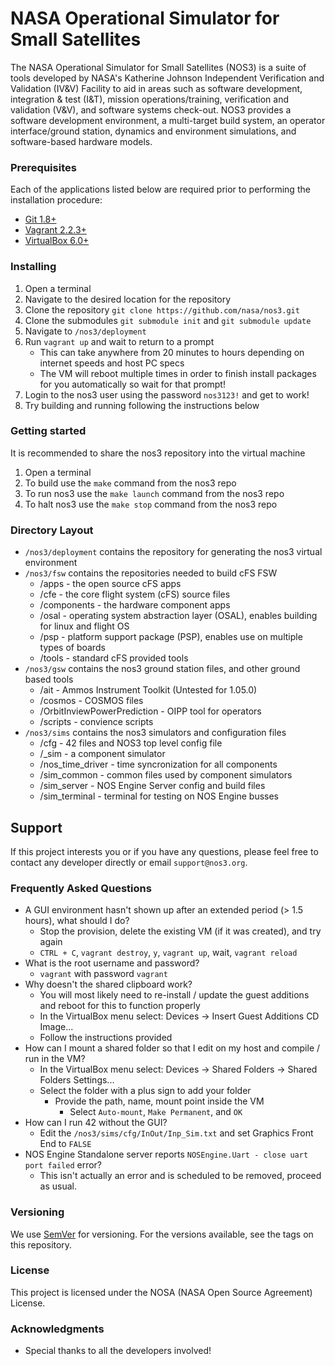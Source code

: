 # NASA Operational Simulator for Small Satellites
The NASA Operational Simulator for Small Satellites (NOS3) is a suite of tools developed by NASA's Katherine Johnson Independent Verification and Validation (IV&V) Facility to aid in areas such as software development, integration & test (I&T), mission operations/training, verification and validation (V&V), and software systems check-out. 
NOS3 provides a software development environment, a multi-target build system, an operator interface/ground station, dynamics and environment simulations, and software-based hardware models.

### Prerequisites
Each of the applications listed below are required prior to performing the installation procedure:
* [Git 1.8+](https://git-scm.com/)
* [Vagrant 2.2.3+](https://www.vagrantup.com/)
* [VirtualBox 6.0+](https://www.virtualbox.org/)

### Installing
1. Open a terminal
2. Navigate to the desired location for the repository
3. Clone the repository `git clone https://github.com/nasa/nos3.git`
4. Clone the submodules `git submodule init` and `git submodule update` 
5. Navigate to `/nos3/deployment`
6. Run `vagrant up` and wait to return to a prompt
	- This can take anywhere from 20 minutes to hours depending on internet speeds and host PC specs
  	- The VM will reboot multiple times in order to finish install packages for you automatically so wait for that prompt!
7. Login to the nos3 user using the password `nos3123!` and get to work!
7. Try building and running following the instructions below

### Getting started
It is recommended to share the nos3 repository into the virtual machine
1. Open a terminal
2. To build use the `make` command from the nos3 repo
3. To run nos3 use the `make launch` command from the nos3 repo
4. To halt nos3 use the `make stop` command from the nos3 repo

### Directory Layout
* `/nos3/deployment` contains the repository for generating the nos3 virtual environment
* `/nos3/fsw` contains the repositories needed to build cFS FSW
	- /apps - the open source cFS apps
	- /cfe - the core flight system (cFS) source files
	- /components - the hardware component apps
	- /osal - operating system abstraction layer (OSAL), enables building for linux and flight OS
	- /psp - platform support package (PSP), enables use on multiple types of boards
	- /tools - standard cFS provided tools
* `/nos3/gsw` contains the nos3 ground station files, and other ground based tools
	- /ait - Ammos Instrument Toolkit (Untested for 1.05.0)
	- /cosmos - COSMOS files
	- /OrbitInviewPowerPrediction - OIPP tool for operators
	- /scripts - convience scripts
* `/nos3/sims` contains the nos3 simulators and configuration files
	- /cfg - 42 files and NOS3 top level config file
	- /_sim - a component simulator
	- /nos_time_driver - time syncronization for all components
	- /sim_common - common files used by component simulators
	- /sim_server - NOS Engine Server config and build files
	- /sim_terminal - terminal for testing on NOS Engine busses

## Support
If this project interests you or if you have any questions, please feel free to contact any developer directly or email `support@nos3.org`.

### Frequently Asked Questions
* A GUI environment hasn't shown up after an extended period (> 1.5 hours), what should I do?
  - Stop the provision, delete the existing VM (if it was created), and try again
  - `CTRL + C`, `vagrant destroy`, `y`, `vagrant up`, wait, `vagrant reload`
* What is the root username and password?
  - `vagrant` with password `vagrant`
* Why doesn't the shared clipboard work?
  - You will most likely need to re-install / update the guest additions and reboot for this to function properly
  - In the VirtualBox menu select: Devices -> Insert Guest Additions CD Image...
  - Follow the instructions provided
* How can I mount a shared folder so that I edit on my host and compile / run in the VM?
  - In the VirtualBox menu select: Devices -> Shared Folders -> Shared Folders Settings...
  - Select the folder with a plus sign to add your folder
	  * Provide the path, name, mount point inside the VM
		* Select `Auto-mount`, `Make Permanent`, and `OK`
* How can I run 42 without the GUI?
  - Edit the `/nos3/sims/cfg/InOut/Inp_Sim.txt` and set Graphics Front End to `FALSE` 
* NOS Engine Standalone server reports `NOSEngine.Uart - close uart port failed` error?
	- This isn't actually an error and is scheduled to be removed, proceed as usual.

### Versioning
We use [SemVer](http://semver.org/) for versioning. For the versions available, see the tags on this repository.

### License
This project is licensed under the NOSA (NASA Open Source Agreement) License. 

### Acknowledgments
* Special thanks to all the developers involved!
